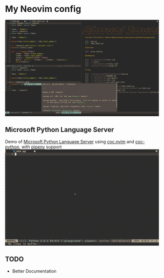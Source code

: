 # My Neovim config

![Neovim Python](./img/nvim-showcase.png)

## Microsoft Python Language Server

Demo of [Microsoft Python Language Server](https://github.com/microsoft/python-language-server) using [coc.nvim](https://github.com/neoclide/coc.nvim) and [coc-python](https://github.com/neoclide/coc-python), with [pipenv](http://pipenv.pypa.io) support
![Neovim MPLS](./img/coc-python-IntelliSense-with-microsoft-lsp.gif)

## TODO

- Better Documentation
